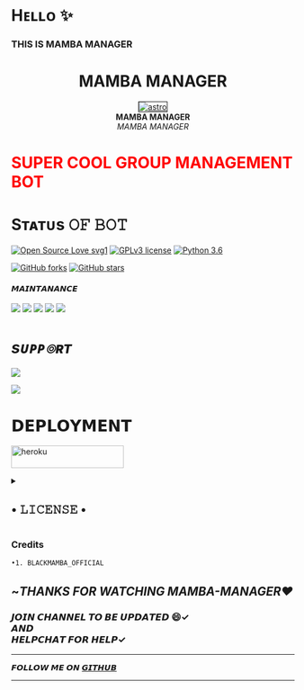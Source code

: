 # Hᴇʟʟᴏ ✨
### THIS IS MAMBA MANAGER
<p align="center"><h1 align="center"><b> MAMBA MANAGER</b></h1></p>
<p align="center">
   <a href="https://t.me/MAMBA_NETWORK">
      <img src="resources/red.jpg" border="1px" alt="astro">
      </a>
      <br>
   <b>MAMBA MANAGER</b><br>
   <i>MAMBA MANAGER</i>
</p>
<h1 style="color: red">SUPER COOL GROUP MANAGEMENT BOT</h1>



## <h1 align="left">Sᴛᴀᴛᴜs 𝙾𝙵 𝙱𝙾𝚃 </h1> 

[![Open Source Love svg1](https://badges.frapsoft.com/os/v1/open-source.png?v=103)](https://github.com/SUKHPAL443/MAMBA-MANAGER)
[![GPLv3 license](https://img.shields.io/badge/License-GPLv3-blue.svg?&style=flat-square)]( https://github.com/SUKHPAL443/MAMBA-MANAGER#copyright--license)
[![Python 3.6](https://img.shields.io/badge/Python-3.9.6-blue.svg)](https://www.python.org/downloads/release/python-360/)
 <br> 
 
<p align="left">
    <a href="https://github.com/SUKHPAL443/MAMBA-MANAGER/network"><img src="https://img.shields.io/github/forks/SUKHPAL443/MAMBA-MANAGER?style=for-the-badge" alt="GitHub forks" /></a>
    <a href="https://github.com/SUKHPAL443/MAMBA-MANAGER/stargazers"><img src="https://img.shields.io/github/stars/SUKHPAL443/MAMBA-MANAGER?style=for-the-badge" alt="GitHub stars" /></a>
</p>

#### 𝙈𝘼𝙄𝙉𝙏𝘼𝙉𝘼𝙉𝘾𝙀
<p align="left">
    <a href="https://github.com/SUKHPAL443/MAMBA-MANAGER"> <img src="https://img.shields.io/github/repo-size/SUKHPAL443/MAMBA-MANAGER?color=orange&logo=github&logoColor=green&style=for-the-badge" /></a>
    <a href="https://github.com/SUKHPAL443/MAMBA-MANAGER/commits/prince"> <img src="https://img.shields.io/github/last-commit/SUKHPAL443/MAMBA-MANAGER?color=brown&logo=github&logoColor=green&style=for-the-badge" /></a>
    <a href="https://github.com/SUKHPAL443/MAMBA-MANAGER/issues"> <img src="https://img.shields.io/github/issues/SUKHPAL443/MAMBA-MANAGER?color=blueviolet&logo=github&logoColor=green&style=for-the-badge" /></a>
    <a href="https://github.com/SUKHPAL443/MAMBA-MANAGER/network/members"> <img src="https://img.shields.io/github/forks/SUKHPAL443/MAMBA-MANAGER?color=red&logo=github&logoColor=green&style=for-the-badge" /></a>
    <a href="https://pypi.org/project/Telethon/"> <img src="https://img.shields.io/pypi/v/telethon?color=yellow&label=telethon&logo=python&logoColor=green&style=for-the-badge" /></a>
</p>

# <i><b> sᴜᴘᴘ๏ʀᴛ </b></i>

<a href="https://telegram.me/MAMBA_X_SUPPORT" target="_blank"><img src="https://img.shields.io/badge/Join-MAMBA_X_SUPPORT-yellow.svg?style=for-the-badge&logo=Telegram"></a>

<a href="https://telegram.me/MAMBA-NETWORK" target="_blank"><img src="https://img.shields.io/badge/Join-MAMBA_X_SUPPORT-brown.svg?style=for-the-badge&logo=Telegram"></a>

# 𝗗𝗘𝗣𝗟𝗢𝗬𝗠𝗘𝗡𝗧
<a href="https://heroku.com/deploy?template=https://github.com/SUKHPAL443/MAMBA-MANAGER" target="_blank"><img src="https://img.shields.io/badge/DEPLOY%20TO%20HEROKU-black?style=for-the-badge&logo=heroku" 
height="40px" width="200px" alt="heroku" /></a>
    
    

 <details><summary> <h2>• 𝙻𝙸𝙲𝙴𝙽𝚂𝙴 •</h2> </summary>

![](https://www.gnu.org/graphics/gplv3-or-later.png)

Copyright (C) 2021 MAMBA-MANAGER

Poject [MAMBA](https://github.com/MAMBA-MANAGER) is free software: you can redistribute it and/or modify
it under the terms of the GNU General Public License as published by
the Free Software Foundation, either version 3 of the License, or
(at your option) any later version.

This program is distributed in the hope that it will be useful,
but WITHOUT ANY WARRANTY; without even the implied warranty of
MERCHANTABILITY or FITNESS FOR A PARTICULAR PURPOSE.  See the
GNU General Public License for more details.

You should have received a copy of the GNU General Public License
along with this program. If not, see <https://www.gnu.org/licenses/>.

Released under [GNU](/LICENSE) by [SUKHI](https://github.com/BLACKMAMBA_OFFICIAL) .

</details>

<h3> Credits  </h3>

```sh
•1. BLACKMAMBA_OFFICIAL
```



## ~*THANKS FOR WATCHING MAMBA-MANAGER❤️* 

### 𝙅𝙊𝙄𝙉 𝘾𝙃𝘼𝙉𝙉𝙀𝙇 𝙏𝙊 𝘽𝙀 𝙐𝙋𝘿𝘼𝙏𝙀𝘿 😄✓ <br> 𝘼𝙉𝘿 <br> 𝙃𝙀𝙇𝙋𝘾𝙃𝘼𝙏 𝙁𝙊𝙍 𝙃𝙀𝙇𝙋✓

<hr>

𝙁𝙊𝙇𝙇𝙊𝙒 𝙈𝙀 𝙊𝙉 [𝙂𝙄𝙏𝙃𝙐𝘽](https://github.com/SUKHPAL443)

<hr>
